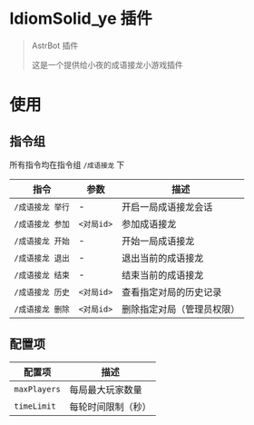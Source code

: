 # IdiomSolid_ye 插件

> AstrBot 插件
>
> 这是一个提供给小夜的成语接龙小游戏插件

# 使用

## 指令组
所有指令均在指令组 `/成语接龙` 下

| 指令 | 参数 | 描述 |
|------|------|------|
| `/成语接龙 举行` | - | 开启一局成语接龙会话 |
| `/成语接龙 参加` | `<对局id>` | 参加成语接龙 |
| `/成语接龙 开始` | - | 开始一局成语接龙 |
| `/成语接龙 退出` | - | 退出当前的成语接龙 |
| `/成语接龙 结束` | - | 结束当前的成语接龙 |
| `/成语接龙 历史` | `<对局id>` | 查看指定对局的历史记录 |
| `/成语接龙 删除` | `<对局id>` | 删除指定对局（管理员权限） |    

## 配置项
| 配置项 | 描述 |
|--------|------|
| `maxPlayers` | 每局最大玩家数量 |
| `timeLimit` | 每轮时间限制（秒） |